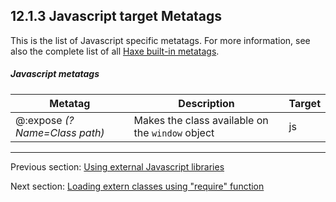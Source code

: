 ## 12.1.3 Javascript target Metatags

This is the list of Javascript specific metatags. For more information, see also the complete list of all [Haxe built-in metatags](cr-metadata.md).

##### Javascript metatags
 
 Metatag  |  Description  | Target 
 --- | --- | ---
@:expose _(?Name=Class path)_   |  Makes the class available on the <code>window</code> object   | js

---

Previous section: [Using external Javascript libraries](target-javascript-external-libraries.md)

Next section: [Loading extern classes using "require" function](target-javascript-require.md)